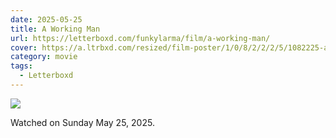 ```yaml
---
date: 2025-05-25
title: A Working Man
url: https://letterboxd.com/funkylarma/film/a-working-man/
cover: https://a.ltrbxd.com/resized/film-poster/1/0/8/2/2/2/5/1082225-a-working-man-0-600-0-900-crop.jpg?v=a265a96ac7
category: movie
tags:
  - Letterboxd
---
```


![](https://a.ltrbxd.com/resized/film-poster/1/0/8/2/2/2/5/1082225-a-working-man-0-600-0-900-crop.jpg?v=a265a96ac7)

Watched on Sunday May 25, 2025.
